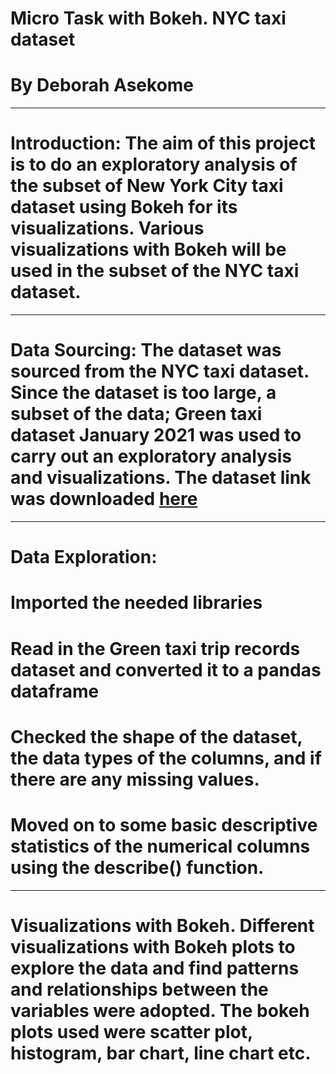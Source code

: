 # Micro Task with Bokeh. NYC taxi dataset

# By Deborah Asekome


----
# Introduction: The aim of this project is to do an exploratory analysis of the subset of New York City taxi dataset using Bokeh for its visualizations. Various visualizations with Bokeh will be used in the subset of the NYC taxi dataset.


-----
# Data Sourcing: The dataset was sourced from the NYC taxi dataset. Since the dataset is too large, a subset of the data; Green taxi dataset January 2021 was used to carry out an exploratory analysis and visualizations. The dataset link was downloaded [here](https://www.nyc.gov/site/tlc/about/tlc-trip-record-data.page)


-----
# Data Exploration: 
# Imported the needed libraries 
# Read in the Green taxi trip records dataset and converted it to a pandas dataframe
# Checked the shape of the dataset, the data types of the columns, and if there are any missing values.
# Moved on to some basic descriptive statistics of the numerical columns using the describe() function.


----
# Visualizations with Bokeh. Different visualizations with Bokeh plots to explore the data and find patterns and relationships between the variables were adopted. The bokeh plots used were scatter plot, histogram, bar chart, line chart etc.

